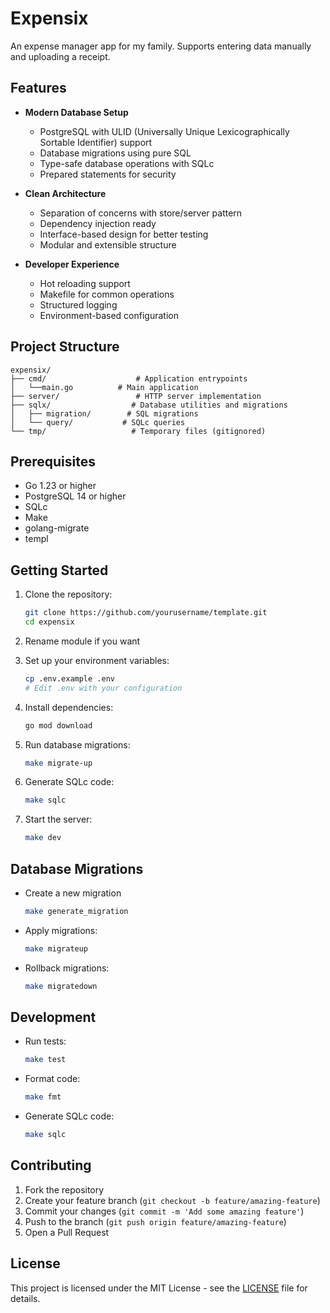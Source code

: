# Expensix

An expense manager app for my family. Supports entering data manually and uploading a receipt.

## Features

- **Modern Database Setup**
  - PostgreSQL with ULID (Universally Unique Lexicographically Sortable Identifier) support
  - Database migrations using pure SQL
  - Type-safe database operations with SQLc
  - Prepared statements for security

- **Clean Architecture**
  - Separation of concerns with store/server pattern
  - Dependency injection ready
  - Interface-based design for better testing
  - Modular and extensible structure

- **Developer Experience**
  - Hot reloading support
  - Makefile for common operations
  - Structured logging
  - Environment-based configuration

## Project Structure

```table
expensix/
├── cmd/                    # Application entrypoints
│   └──main.go          # Main application
├── server/                 # HTTP server implementation
├── sqlx/                  # Database utilities and migrations
│   ├── migration/        # SQL migrations
│   └── query/           # SQLc queries
└── tmp/                   # Temporary files (gitignored)
```

## Prerequisites

- Go 1.23 or higher
- PostgreSQL 14 or higher
- SQLc
- Make
- golang-migrate
- templ

## Getting Started

1. Clone the repository:

   ```bash
   git clone https://github.com/yourusername/template.git
   cd expensix
   ```

2. Rename module if you want

3. Set up your environment variables:

   ```bash
   cp .env.example .env
   # Edit .env with your configuration
   ```

4. Install dependencies:

   ```bash
   go mod download
   ```

5. Run database migrations:

   ```bash
   make migrate-up
   ```

6. Generate SQLc code:

   ```bash
   make sqlc
   ```

7. Start the server:

   ```bash
   make dev
   ```

## Database Migrations

- Create a new migration

  ```bash
  make generate_migration
  ```

- Apply migrations:

  ```bash
  make migrateup
  ```

- Rollback migrations:

  ```bash
  make migratedown
  ```

## Development

- Run tests:

  ```bash
  make test
  ```

- Format code:

  ```bash
  make fmt
  ```

- Generate SQLc code:

  ```bash
  make sqlc
  ```

## Contributing

1. Fork the repository
2. Create your feature branch (`git checkout -b feature/amazing-feature`)
3. Commit your changes (`git commit -m 'Add some amazing feature'`)
4. Push to the branch (`git push origin feature/amazing-feature`)
5. Open a Pull Request

## License

This project is licensed under the MIT License - see the [LICENSE](LICENSE) file for details.
